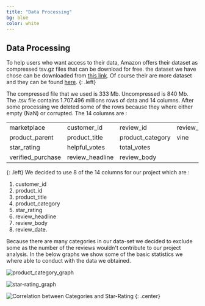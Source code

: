 ```yaml
---
title: "Data Processing"
bg: blue
color: white
---
```


## Data Processing

To help users who want access to their data, Amazon offers their dataset as compressed tsv.gz files that can be download for free. the dataset we have chose can be downloaded from [this link](https://s3.amazonaws.com/amazon-reviews-pds/tsv/amazon_reviews_multilingual_UK_v1_00.tsv.gz). Of course their are more dataset and they can be found [here](https://s3.amazonaws.com/amazon-reviews-pds/tsv/index.txt).
{: .left}

The compressed file that we used is 333 Mb. Uncompressed is 840 Mb. The .tsv file contains 1.707.496 millions rows of data and 14 columns. After some processing we deleted some of the rows because they where either empty (NaN) or corrupted.
The 14 columns are :
<div>
<table style="width:100%">
<tr>
<td>marketplace</td>
<td>customer_id</td>
<td>review_id</td>
<td>review_date</td>
</tr>
<tr>
<td>product_parent</td>
<td>product_title</td>
<td>product_category</td>
<td>vine</td>
</tr>
<tr>
<td>star_rating</td>
<td>helpful_votes</td>
<td>total_votes</td>

</tr>
<tr>
<td>verified_purchase</td>
<td>review_headline</td>
<td>review_body</td>

</tr>
</table>
</div>
{: .left}
We decided to use 8 of the 14 columns for our project which are :

1. customer_id
1. product_id
1. product_title
1. product_category
1. star_rating
1. review_headline
1. review_body
1. review_date.

Because there are many categories in our data-set we decided to exclude some as the number of the reviews wouldn't contribute to our project analysis. In the below graphs we show some of the basic statistics we where able to conduct with the data we obtained.


![product_category_graph](https://raw.githubusercontent.com/carmignanivittorio/SocialGraphProject/master/img/product_category.jpg)

![star-rating_graph](https://raw.githubusercontent.com/carmignanivittorio/SocialGraphProject/master/img/star_rating.png)

![Correlation between Categories and Star-Rating](https://raw.githubusercontent.com/carmignanivittorio/SocialGraphProject/master/img/Correlation%20between%20Categories%20and%20Star-Rating.png)
{: .center}
